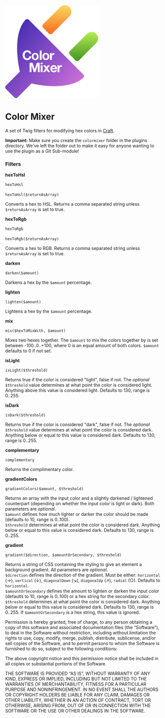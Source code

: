 ![Color Mixer for Craft CMS](icon-logo.png)

# Color Mixer
A set of Twig filters for modifying hex colors in [Craft](http://buildwithcraft.com/).

**Important:** Make sure you create the ```colormixer``` folder in the plugins directory.
We've left the folder out to make it easy for anyone wanting to use the plugin as a Git Sub-module!

### Filters
**hexToHsl**

```twig
hexToHsl

hexToHsl($returnAsArray)
```

Converts a hex to HSL. Returns a comma separated string unless ```$returnAsArray``` is set to true.


**hexToRgb**

```twig
hexToRgb

hexToRgb($returnAsArray)
```

Converts a hex to RGB. Returns a comma separated string unless ```$returnAsArray``` is set to true.


**darken**

```twig
darken($amount)
```

Darkens a hex by the ```$amount``` percentage.


**lighten**

```twig
lighten($amount)
```

Lightens a hex by the ```$amount``` percentage.


**mix**

```twig
mix($hexToMixWith, $amount)
```

Mixes two hexes together. The ```$amount``` to mix the colors together by is set between -100..0..+100, where 0 is an equal amount of both colors. ```$amount``` defaults to 0 if not set.


**isLight**

```twig
isLight($threshold)
```

Returns true if the color is considered "light", false if not. The *optional* `$threshold` value determines at what point the color is considered light. Anything above this value is considered light. Defaults to 130, range is 0..255.


**isDark**

```twig
isDark($threshold)
```

Returns true if the color is considered "dark", false if not. The *optional* `$threshold` value determines at what point the color is considered dark. Anything below or equal to this value is considered dark. Defaults to 130, range is 0..255.


**complementary**

```twig
complementary
```

Returns the complimentary color.


**gradientColors**

```twig
gradientColors($amount, $threshold)
```

Returns an array with the input color and a slightly darkened / lightened counterpart (depending on whether the input color is light or dark). Both parameters are *optional*.  
`$amount` defines how much lighter or darker the color should be made (defaults to 10, range is 0..100).  
`$threshold` determines at what point the color is considered dark. Anything below or equal to this value is considered dark. Defaults to 130, range is 0..255.


**gradient**

```twig
gradient($direction, $amountOrSecondary, $threshold)
```

Returns a string of CSS containing the styling to give an element a background gradient. All parameters are *optional*.  
`$direction` defines the direction of the gradient. Must be either: `horizontal` (→), `vertical` (↓), `diagonalDown` (↘), `diagonalUp` (↗), `radial` (○). Defaults to `horizontal`.  
`$amountOrSecondary` defines the amount to lighten or darken the input color (defaults to 10, range is 0..100) or a hex string for the secondary color.
`$threshold` determines at what point the color is considered dark. Anything below or equal to this value is considered dark. Defaults to 130, range is 0..255. If `$amountOrSecondary` is a hex string, this value is ignored.


Permission is hereby granted, free of charge, to any person obtaining a copy of this software and associated documentation files (the “Software”), to deal in the Software without restriction, including without limitation the rights to use, copy, modify, merge, publish, distribute, sublicense, and/or sell copies of the Software, and to permit persons to whom the Software is furnished to do so, subject to the following conditions:

The above copyright notice and this permission notice shall be included in all copies or substantial portions of the Software.

THE SOFTWARE IS PROVIDED “AS IS”, WITHOUT WARRANTY OF ANY KIND, EXPRESS OR IMPLIED, INCLUDING BUT NOT LIMITED TO THE WARRANTIES OF MERCHANTABILITY, FITNESS FOR A PARTICULAR PURPOSE AND NONINFRINGEMENT. IN NO EVENT SHALL THE AUTHORS OR COPYRIGHT HOLDERS BE LIABLE FOR ANY CLAIM, DAMAGES OR OTHER LIABILITY, WHETHER IN AN ACTION OF CONTRACT, TORT OR OTHERWISE, ARISING FROM, OUT OF OR IN CONNECTION WITH THE SOFTWARE OR THE USE OR OTHER DEALINGS IN THE SOFTWARE.
